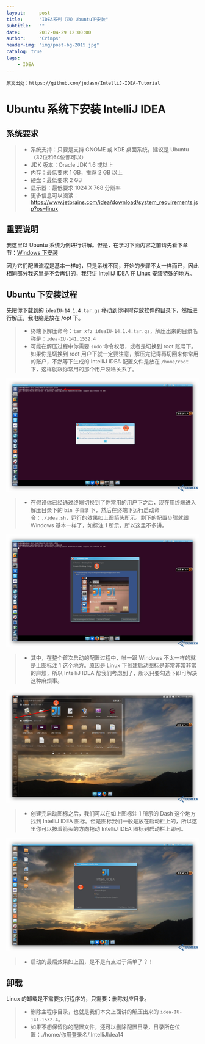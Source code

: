 ```yaml
---
layout:     post
title:      "IDEA系列（四）Ubuntu下安装"
subtitle:   ""
date:       2017-04-29 12:00:00
author:     "Crimps"
header-img: "img/post-bg-2015.jpg"
catalog: true
tags:
    - IDEA
---
```

```
原文出处：https://github.com/judasn/IntelliJ-IDEA-Tutorial 
```
# Ubuntu 系统下安装 IntelliJ IDEA

## 系统要求

> * 系统支持：只要是支持 GNOME 或 KDE 桌面系统，建议是 Ubuntu（32位和64位都可以）
> * JDK 版本：Oracle JDK 1.6 或以上
> * 内存：最低要求 1 GB，推荐 2 GB 以上
> * 硬盘：最低要求 2 GB
> * 显示器：最低要求 1024 X 768 分辨率
> * 更多信息可以阅读：<https://www.jetbrains.com/idea/download/system_requirements.jsp?os=linux>

## 重要说明

我这里以 Ubuntu 系统为例进行讲解。但是，在学习下面内容之前请先看下章节：[Windows 下安装](windows-install.md)

因为它们配置流程是基本一样的，只是系统不同，开始的步骤不太一样而已，因此相同部分我这里是不会再讲的，我只讲 IntelliJ IDEA 在 Linux 安装特殊的地方。

## Ubuntu 下安装过程

先把你下载到的 `ideaIU-14.1.4.tar.gz` 移动到你平时存放软件的目录下，然后进行解压，我电脑是放在 /opt 下。
> * 终端下解压命令：`tar xfz ideaIU-14.1.4.tar.gz`，解压出来的目录名称是：`idea-IU-141.1532.4`
> * 可能在解压过程中你需要 `sudo` 命令权限，或者是切换到 root 账号下。如果你是切换到 root 用户下就一定要注意，解压完记得再切回来你常用的账户，不然等下生成的 IntelliJ IDEA 配置文件是放在 `/home/root` 下，这样就跟你常用的那个用户没啥关系了。

![Ubuntu 下安装过程](img/in-post/iv-a-ubuntu-install-1.jpg)
> * 在假设你已经通过终端切换到了你常用的用户下之后，现在用终端进入解压目录下的 `bin 子目录` 下，然后在终端下运行启动命令：`./idea.sh`，运行的效果如上图箭头所示。剩下的配置步骤就跟 Windows 基本一样了，如标注 1 所示，所以这里不多讲。

![Ubuntu 下安装过程](img/in-post/iv-a-ubuntu-install-2.jpg)
> * 其中，在整个首次启动的配置过程中，唯一跟 Windows 不太一样的就是上图标注 1 这个地方。原因是 Linux 下创建启动图标是非常非常非常的麻烦，所以 IntelliJ IDEA 帮我们考虑到了，所以只要勾选下即可解决这种麻烦事。

![Ubuntu 下安装过程](img/in-post/iv-a-ubuntu-install-3.jpg)
> * 创建完启动图标之后，我们可以在如上图标注 1 所示的 Dash 这个地方找到 IntelliJ IDEA 图标。但是图标我们一般是放在启动栏上的，所以这里你可以按着箭头的方向拖动 IntelliJ IDEA 图标到启动栏上即可。

![Ubuntu 下安装过程](img/in-post/iv-a-ubuntu-install-4.jpg)
> * 启动的最后效果如上图，是不是有点过于简单了？！

## 卸载

Linux 的卸载是不需要执行程序的，只需要：删除对应目录。
> * 删除主程序目录，也就是我们本文上面讲的解压出来的 `idea-IU-141.1532.4`。
> * 如果不想保留你的配置文件，还可以删除配置目录，目录所在位置：./home/你用登录名/.IntelliJIdea14
